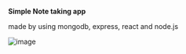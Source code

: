 **Simple Note taking app**

made by using mongodb, express, react and node.js

![image](https://github.com/user-attachments/assets/dc3cbe71-d24d-42c8-8eaf-7482f43cd560)

